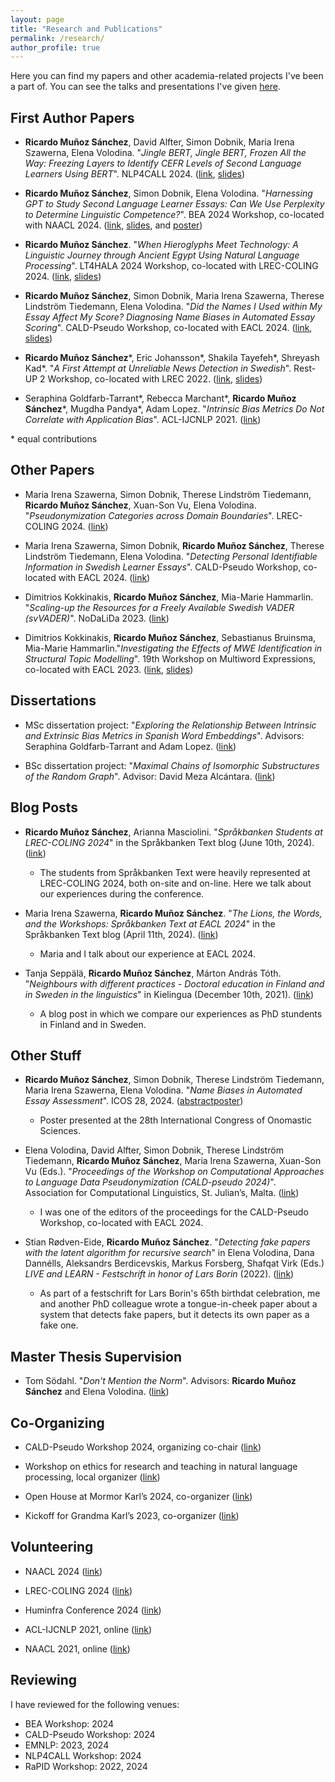 ```yaml
---
layout: page
title: "Research and Publications"
permalink: /research/
author_profile: true
---
```


Here you can find my papers and other academia-related projects I've been a part of.
You can see the talks and presentations I've given [here](../talks).


## First Author Papers

- **Ricardo Muñoz Sánchez**, David Alfter, Simon Dobnik, Maria Irena Szawerna, Elena Volodina. "_Jingle BERT, Jingle BERT, Frozen All the Way: Freezing Layers to Identify CEFR Levels of Second Language Learners Using BERT_". NLP4CALL 2024. ([link](https://aclanthology.org/2024.nlp4call-1.11/), [slides](../documents/presentations/2024_NLP4CALL.pdf))

- **Ricardo Muñoz Sánchez**, Simon Dobnik, Elena Volodina. "_Harnessing GPT to Study Second Language Learner Essays: Can We Use Perplexity to Determine Linguistic Competence?_". BEA 2024 Workshop, co-located with NAACL 2024. ([link](https://aclanthology.org/2024.bea-1.34/), [slides](../documents/presentations/2024_BEA_GPT.pdf), and [poster](../documents/posters/2024_BEA2024.pdf))

- **Ricardo Muñoz Sánchez**. "_When Hieroglyphs Meet Technology: A Linguistic Journey through Ancient Egypt Using Natural Language Processing_". LT4HALA 2024 Workshop, co-located with LREC-COLING 2024. ([link](https://aclanthology.org/2024.lt4hala-1.18/), [slides](../documents/presentations/2024_LT4HALA_v2.pdf))

- **Ricardo Muñoz Sánchez**, Simon Dobnik, Maria Irena Szawerna, Therese Lindström Tiedemann, Elena Volodina. "_Did the Names I Used within My Essay Affect My Score? Diagnosing Name Biases in Automated Essay Scoring_". CALD-Pseudo Workshop, co-located with EACL 2024. ([link](https://aclanthology.org/2024.caldpseudo-1.10/), [slides](../documents/presentations/2024_CALD_Pseudo.pdf))

- **Ricardo Muñoz Sánchez**\*, Eric Johansson\*, Shakila Tayefeh\*, Shreyash Kad\*. "_A First Attempt at Unreliable News Detection in Swedish_". Rest-UP 2 Workshop, co-located with LREC 2022. ([link](https://aclanthology.org/2022.restup-1.1/), [slides](../documents/presentations/2022_restup.pdf))

- Seraphina Goldfarb-Tarrant\*, Rebecca Marchant\*, **Ricardo Muñoz Sánchez**\*, Mugdha Pandya\*, Adam Lopez.
"_Intrinsic Bias Metrics Do Not Correlate with Application Bias_". ACL-IJCNLP 2021. ([link](https://aclanthology.org/2021.acl-long.150/))


\* equal contributions



## Other Papers

- Maria Irena Szawerna, Simon Dobnik, Therese Lindström Tiedemann, **Ricardo Muñoz Sánchez**, Xuan-Son Vu, Elena Volodina. "_Pseudonymization Categories across Domain Boundaries_". LREC-COLING 2024. ([link](https://aclanthology.org/2024.lrec-main.1164/))

- Maria Irena Szawerna, Simon Dobnik, **Ricardo Muñoz Sánchez**, Therese Lindström Tiedemann, Elena Volodina. "_Detecting Personal Identifiable Information in Swedish Learner Essays_". CALD-Pseudo Workshop, co-located with EACL 2024. ([link](https://aclanthology.org/2024.caldpseudo-1.7/))

- Dimitrios Kokkinakis, **Ricardo Muñoz Sánchez**, Mia-Marie Hammarlin. "_Scaling-up the Resources for a Freely Available Swedish VADER (svVADER)_". NoDaLiDa 2023. ([link](https://openreview.net/forum?id=DlcsrF8w1w))

- Dimitrios Kokkinakis, **Ricardo Muñoz Sánchez**, Sebastianus Bruinsma, Mia-Marie Hammarlin."_Investigating the Effects of MWE Identification in Structural Topic Modelling_". 19th Workshop on Multiword Expressions, co-located with EACL 2023. ([link](https://aclanthology.org/2023.mwe-1.7/), [slides](../documents/presentations/2023_MWE_Workshop_V2.pdf))



## Dissertations

- MSc dissertation project: "_Exploring the Relationship Between Intrinsic and Extrinsic Bias Metrics in Spanish Word Embeddings_". Advisors: Seraphina Goldfarb-Tarrant and Adam Lopez. ([link](https://github.com/rimusa/embedding_bias/blob/master/documents/MSc_Dissertation.pdf))

- BSc dissertation project: "_Maximal Chains of Isomorphic Substructures of the Random Graph_". Advisor: David Meza Alcántara. ([link](http://132.248.9.195/ptd2018/septiembre/0780018/Index.html))



## Blog Posts

- **Ricardo Muñoz Sánchez**, Arianna Masciolini. "_Språkbanken Students at LREC-COLING 2024_" in the Språkbanken Text blog (June 10th, 2024). ([link](https://spraakbanken.gu.se/blogg/20240610-sprakbanken-students-at-lrec-coling-2024))
    - The students from Språkbanken Text were heavily represented at LREC-COLING 2024, both on-site and on-line. Here we talk about our experiences during the conference.

- Maria Irena Szawerna, **Ricardo Muñoz Sánchez**. "_The Lions, the Words, and the Workshops: Språkbanken Text at EACL 2024_" in the Språkbanken Text blog (April 11th, 2024). ([link](https://spraakbanken.gu.se/blogg/20240411-the-lions-the-words-and-the-workshops-sbx-at-eacl-2024))
    - Maria and I talk about our experience at EACL 2024.

- Tanja Seppälä, **Ricardo Muñoz Sánchez**, Márton András Tóth. "_Neighbours with different practices - Doctoral education in Finland and in Sweden in the linguistics_" in Kielingua (December 10th, 2021). ([link](https://www.kielingua.com/post/neighbours-with-different-practices-doctoral-education-in-finland-and-in-sweden-in-the-linguistics))
    - A blog post in which we compare our experiences as PhD stundents in Finland and in Sweden.



## Other Stuff

- **Ricardo Muñoz Sánchez**, Simon Dobnik, Therese Lindström Tiedemann, Maria Irena Szawerna, Elena Volodina. "_Name Biases in Automated Essay Assessment_". ICOS 28, 2024. ([abstract](https://www.helsinki.fi/assets/drupal/2024-07/ICOS%202024%20Book%20of%20abstracts.pdf#%5B%7B%22num%22%3A219%2C%22gen%22%3A0%7D%2C%7B%22name%22%3A%22XYZ%22%7D%2C54%2C400%2C0%5D)[poster](https://researchportal.helsinki.fi/en/publications/name-biases-in-automated-essay-assessment-poster-presentation))
    - Poster presented at the 28th International Congress of Onomastic Sciences.

- Elena Volodina, David Alfter, Simon Dobnik, Therese Lindström Tiedemann, **Ricardo Muñoz Sánchez**, Maria Irena Szawerna, Xuan-Son Vu (Eds.). "_Proceedings of the Workshop on Computational Approaches to Language Data Pseudonymization (CALD-pseudo 2024)_". Association for Computational Linguistics, St. Julian’s, Malta. ([link](https://aclanthology.org/2024.caldpseudo-1.0/))
    - I was one of the editors of the proceedings for the CALD-Pseudo Workshop, co-located with EACL 2024.

- Stian Rødven-Eide, **Ricardo Muñoz Sánchez**. "_Detecting fake papers with the latent algorithm for recursive search_" in Elena Volodina, Dana Dannélls, Aleksandrs Berdicevskis, Markus Forsberg, Shafqat Virk (Eds.) _LIVE and LEARN - Festschrift in honor of Lars Borin_ (2022). ([link](https://gupea.ub.gu.se/handle/2077/74254))
    - As part of a festschrift for Lars Borin's 65th birthdat celebration, me and another PhD colleague wrote a tongue-in-cheek paper about a system that detects fake papers, but it detects its own paper as a fake one.



## Master Thesis Supervision

- Tom Södahl. "_Don't Mention the Norm_". Advisors: **Ricardo Muñoz Sánchez** and Elena Volodina. ([link](https://gupea.ub.gu.se/handle/2077/81766))



## Co-Organizing

- CALD-Pseudo Workshop 2024, organizing co-chair ([link](https://mormor-karl.github.io/events/CALD-pseudo/))

- Workshop on ethics for research and teaching in natural language processing, local organizer ([link](https://gu-clasp.github.io/language-and-perception/events/ethics-for-nlp/))

- Open House at Mormor Karl’s 2024, co-organizer ([link](https://mormor-karl.github.io/events/open_house/))

- Kickoff for Grandma Karl’s 2023, co-organizer ([link](https://mormor-karl.github.io/events/kickoff/))




## Volunteering

- NAACL 2024 ([link](https://2024.naacl.org/))

- LREC-COLING 2024 ([link](https://lrec-coling-2024.org/))

- Huminfra Conference 2024 ([link](https://www.huminfra.se/HiC-2024))

- ACL-IJCNLP 2021, online ([link](https://2021.aclweb.org/))

- NAACL 2021, online ([link](https://2021.naacl.org/))



## Reviewing

I have reviewed for the following venues:

- BEA Workshop: 2024
- CALD-Pseudo Workshop: 2024
- EMNLP: 2023, 2024
- NLP4CALL Workshop: 2024
- RaPID Workshop: 2022, 2024
